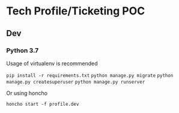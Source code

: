 # Tech Profile/Ticketing POC

## Dev

### Python 3.7 

Usage of virtualenv is recommended

`pip install -r requirements.txt`
`python manage.py migrate`
`python manage.py createsuperuser`
`python manage.py runserver`

Or using honcho

`honcho start -f profile.dev`